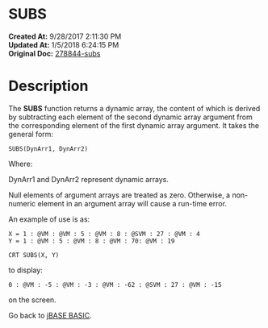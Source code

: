 # SUBS

**Created At:** 9/28/2017 2:11:30 PM  
**Updated At:** 1/5/2018 6:24:15 PM  
**Original Doc:** [278844-subs](https://docs.jbase.com/36868-jbase-basic/278844-subs)  


# Description

The **SUBS** function returns a dynamic array, the content of which is derived by subtracting each element of the second dynamic array argument from the corresponding element of the first dynamic array argument. It takes the general form:

```
SUBS(DynArr1, DynArr2)
```

Where:

DynArr1 and DynArr2 represent dynamic arrays.

Null elements of argument arrays are treated as zero. Otherwise, a non-numeric element in an argument array will cause a run-time error.

An example of use is as:

```
X = 1 : @VM : @VM : 5 : @VM : 8 : @SVM : 27 : @VM : 4
Y = 1 : @VM : 5 : @VM : 8 : @VM : 70: @VM : 19

CRT SUBS(X, Y)
```

to display:

```
0 : @VM : -5 : @VM : -3 : @VM : -62 : @SVM : 27 : @VM : -15
```

on the screen.



Go back to [jBASE BASIC](263498-jbase-basic).


